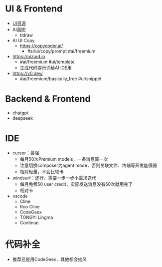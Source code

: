 # UI & Frontend
- [UI资源](../Resources/UI)
- AI画图
	- tldraw 
- AI UI Copy
	- https://copycoder.ai/
		- #ai/ui/copy/prompt #ai/freemium 
- https://uizard.io
	- #ai/freemium #ui/template 
	- 生成代码提示词给AI IDE用
- https://v0.dev/
	- #ai/freemium/basically_free #ui/snippet
# Backend & Frontend
- chatgpt
- deepseek

# IDE
- cursor：最强
	- 每月50次Premium models，一条消息算一次
	- 注意切换composer为agent mode，否则关联文件、终端等开发能很弱
	- 相对轻量，不会比较卡
- windsurf：还行，需要一步一步小需求迭代
	- 每月免费50 user credit，实际发送消息没有50次就用完了
	- 相对卡
- vscode
	- Cline
	- Roo Cline
	- CodeGeex
	- TONGYI Lingma
	- Continue
# 代码补全
- 推荐还是用CodeGeex，其他都会抽风
